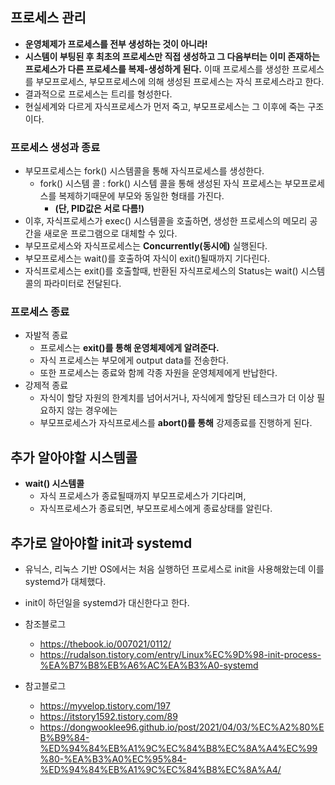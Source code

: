 ## 프로세스 관리
- **운영체제가 프로세스를 전부 생성하는 것이 아니라!** 
- **시스템이 부팅된 후 최초의 프로세스만 직접 생성하고 그 다음부터는 이미 존재하는 프로세스가 다른 프로세스를 복제-생성하게 된다.** 이때 프로세스를 생성한 프로세스를 부모프로세스, 부모프로세스에 의해 생성된 프로세스는 자식 프로세스라고 한다.
- 결과적으로 프로세스는 트리를 형성한다.
- 현실세계와 다르게 자식프로세스가 먼저 죽고, 부모프로세스는 그 이후에 죽는 구조이다.

### 프로세스 생성과 종료
- 부모프로세스는 fork() 시스템콜을 통해 자식프로세스를 생성한다.
  - fork() 시스템 콜 : fork() 시스템 콜을 통해 생성된 자식 프로세스는 부모프로세스를 복제하기때문에 부모와 동일한 형태를 가진다.
    - **(단, PID값은 서로 다름!)**
- 이후, 자식프로세스가 exec() 시스템콜을 호출하면, 생성한 프로세스의 메모리 공간을 새로운 프로그램으로 대체할 수 있다.
- 부모프로세스와 자식프로세스는 **Concurrently(동시에)** 실행된다.
- 부모프로세스는 wait()를 호출하여 자식이 exit()될때까지 기다린다.
- 자식프로세스는 exit()를 호출할때, 반환된 자식프로세스의 Status는 wait() 시스템콜의 파라미터로 전달된다.

### 프로세스 종료
- 자발적 종료
  - 프로세스는 **exit()를 통해 운영체제에게 알려준다.**
  - 자식 프로세스는 부모에게 output data를 전송한다.
  - 또한 프로세스는 종료와 함께 각종 자원을 운영체제에게 반납한다.
- 강제적 종료
  - 자식이 할당 자원의 한계치를 넘어서거나, 자식에게 할당된 테스크가 더 이상 필요하지 않는 경우에는 
  - 부모프로세스가 자식프로세스를 **abort()를 통해** 강제종료를 진행하게 된다.

## 추가 알아야할 시스템콜
- **wait() 시스템콜**
  - 자식 프로세스가 종료될때까지 부모프로세스가 기다리며, 
  - 자식프로세스가 종료되면, 부모프로세스에게 종료상태를 알린다.

## 추가로 알아야할 init과 systemd
- 유닉스, 리눅스 기반 OS에서는 처음 실행하던 프로세스로 init을 사용해왔는데 이를 systemd가 대체했다.
- init이 하던일을 systemd가 대신한다고 한다.

- 참조블로그
  - https://thebook.io/007021/0112/
  - https://rudalson.tistory.com/entry/Linux%EC%9D%98-init-process-%EA%B7%B8%EB%A6%AC%EA%B3%A0-systemd

- 참고블로그
  - https://myvelop.tistory.com/197
  - https://itstory1592.tistory.com/89
  - https://dongwooklee96.github.io/post/2021/04/03/%EC%A2%80%EB%B9%84-%ED%94%84%EB%A1%9C%EC%84%B8%EC%8A%A4%EC%99%80-%EA%B3%A0%EC%95%84-%ED%94%84%EB%A1%9C%EC%84%B8%EC%8A%A4/


